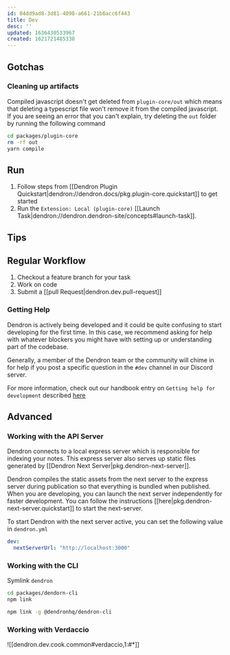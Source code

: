 ```yaml
---
id: 04dd9ad8-3d81-4098-a661-21b6acc6f443
title: Dev
desc: ''
updated: 1636430533967
created: 1621721485330
---
```


## Gotchas

### Cleaning up artifacts

Compiled javascript doesn't get deleted from `plugin-core/out` which means that deleting a typescript file won't remove it from the compiled javascript. If you are seeing an error that you can't explain, try deleting the `out` folder by running the following command

```sh
cd packages/plugin-core
rm -rf out
yarn compile
```

## Run
1. Follow steps from [[Dendron Plugin Quickstart|dendron://dendron.docs/pkg.plugin-core.quickstart]] to get started
1. Run the `Extension: Local (plugin-core)` [[Launch Task|dendron://dendron.dendron-site/concepts#launch-task]]. 

## Tips

## Regular Workflow

1. Checkout a feature branch for your task
2. Work on code
3. Submit a [[pull Request|dendron.dev.pull-request]] 

### Getting Help

Dendron is actively being developed and it could be quite confusing to start developing for the first time. In this case, we recommend asking for help with whatever blockers you might have with setting up or understanding part of the codebase.

Generally, a member of the Dendron team or the community will chime in for help if you post a specific question in the `#dev` channel in our Discord server.

For more information, check out our handbook entry on `Getting help for development` described [here](https://handbook.dendron.so/notes/bHWjVTtdOCMMRd2_QD0tb.html)


## Advanced

### Working with the API Server

Dendron connects to a local express server which is responsible for indexing your notes. This express server also serves up static files generated by [[Dendron Next Server|pkg.dendron-next-server]]. 

Dendron compiles the static assets from the next server to the express server during publication so that everything is bundled when published. When you are developing, you can launch the next server independently for faster development. You can follow the instructions [[here|pkg.dendron-next-server.quickstart]] to start the next-server.

To start Dendron with the next server active, you can set the following value in `dendron.yml`

```yml
dev:
  nextServerUrl: "http://localhost:3000"
```

### Working with the CLI

Symlink `dendron` 

```sh
cd packages/dendorn-cli
npm link

npm link -g @dendronhq/dendron-cli
```

### Working with Verdaccio 

![[dendron.dev.cook.common#verdaccio,1:#*]]
